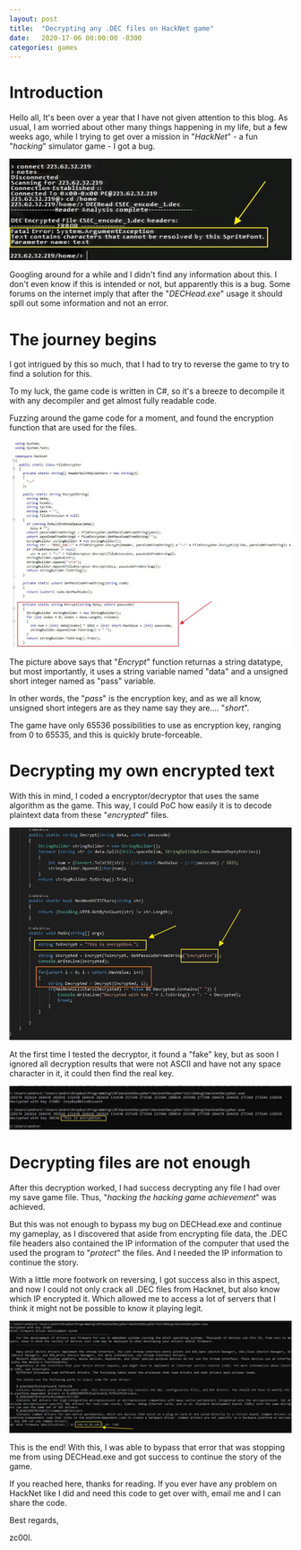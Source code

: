 ```yaml
---
layout: post
title:  "Decrypting any .DEC files on HackNet game"
date:   2020-17-06 00:00:00 -0300
categories: games
---
```



# Introduction
Hello all, It's been over a year that I have not given attention to this blog. As usual, I am worried about other many things happening in my life, but a few weeks ago, while I trying to get over a mission in "_HackNet_" - a fun "_hacking_" simulator game - I got a bug.


![103319113a2b08ea71b3871345ce0319.png](/assets/8edccf6c0ee14edc8ec469cbaf162374.png)

Googling around for a while and I didn't find any information about this. I don't even know if this is intended or not, but apparently this is a bug. Some forums on the internet imply that after the "_DECHead.exe_" usage it should spill out some information and not an error.

# The journey begins

I got intrigued by this so much, that I had to try to reverse the game to try to find a solution for this.

To my luck, the game code is written in C#, so it's a breeze to decompile it with any decompiler and get almost fully readable code.

Fuzzing around the game code for a moment, and found the encryption function that are used for the files.

![5643c1ce8951d08cea32528aaf7fe19a.png](/assets/5b11c8feae0748f29e6b9f3ea3416d9e.png)

The picture above says that "_Encrypt_" function returnas a string datatype, but most importantly, it uses a string variable named "data" and a unsigned short integer named as "pass" variable.

In other words, the "_pass_" is the encryption key, and as we all know, unsigned short integers are as they name say they are.... "_short_".

The game have only 65536 possibilities to use as encryption key, ranging from 0 to 65535, and this is quickly brute-forceable.

# Decrypting my own encrypted text

With this in mind, I coded a encryptor/decryptor that uses the same algorithm as the game. This way, I could PoC how easily it is to decode plaintext data from these "_encrypted_" files.

![811b39d69a04ab3b1c3a0749457f1f04.png](/assets/cf96cdcb29ba4936be04e4aa21d1eaef.png)


At the first time I tested the decryptor, it found a "fake" key, but as soon I ignored all decryption results that were not ASCII and have not any space character in it, it could then find the real key.

![6c4d5f10a8313618be3eecdd41026a1f.png](/assets/b2bd2582c25b4bbdb490f02d4846856c.png)

# Decrypting files are not enough

After this decryption worked, I had success decrypting any file I had over my save game file. Thus, "_hacking the hacking game achievement_" was achieved.

But this was not enough to bypass my bug on DECHead.exe and continue my gameplay, as I discovered that aside from encrypting file data, the .DEC file headers also contained the IP information of the computer that used the used the program to "_protect_" the files. And I needed the IP information to continue the story.

With a little more footwork on reversing, I got success also in this aspect, and now I could not only crack all .DEC files from Hacknet, but also know which IP encrypted it. Which allowed me to access a lot of servers that I think it might not be possible to know it playing legit.


![3c8d02365be4daa4ef774107679f60f7.png](/assets/f9d577de375d4654acafcdc15ee2ca5d.png)

This is the end! With this, I was able to bypass that error that was stopping me from using DECHead.exe and got success to continue the story of the game.

If you reached here, thanks for reading. If you ever have any problem on HackNet like I did and need this code to get over with, email me and I can share the code.

Best regards, 

zc00l.




